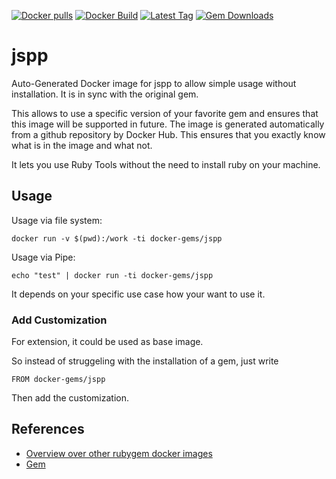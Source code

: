 [![Docker pulls](https://img.shields.io/docker/pulls/rubygem/jspp.svg)](https://hub.docker.com/r/rubygem/jspp/)
[![Docker Build](https://img.shields.io/docker/automated/rubygem/jspp.svg)](https://hub.docker.com/r/rubygem/jspp/)
[![Latest Tag](https://img.shields.io/github/tag/docker-rubygem/jspp.svg)](https://hub.docker.com/r/rubygem/jspp/)
[![Gem Downloads](https://img.shields.io/gem/dt/jspp.svg)](https://rubygems.org/gems/jspp/)
# jspp

Auto-Generated Docker image for jspp to allow simple usage without installation.
It is in sync with the original gem.

This allows to use a specific version of your favorite gem and ensures that this image will be supported in future.
The image is generated automatically from a github repository by Docker Hub.
This ensures that you exactly know what is in the image and what not.

It lets you use Ruby Tools without the need to install ruby on your machine.

## Usage

Usage via file system:

`docker run -v $(pwd):/work -ti docker-gems/jspp`

Usage via Pipe:

`echo "test" | docker run -ti docker-gems/jspp`

It depends on your specific use case how your want to use it.

### Add Customization

For extension, it could be used as base image.

So instead of struggeling with the installation of a gem, just write

`FROM docker-gems/jspp`

Then add the customization.

## References

 - [Overview over other rubygem docker images](https://github.com/thinkbot/docker-rubygem)
 - [Gem](https://rubygems.org/gems/jspp/)
